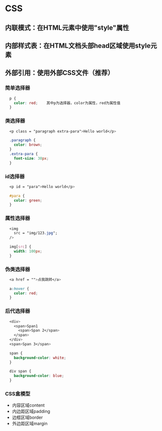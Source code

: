 # CSS

## 内联模式：在HTML元素中使用"style"属性
## 内部样式表：在HTML文档头部head区域使用style元素
## 外部引用：使用外部CSS文件（推荐）

### 简单选择器
```css
  p {
    color: red;    其中p为选择器，color为属性，red为属性值
  }
```
### 类选择器
```css
  <p class = "paragraph extra-para">Hello world</p>
  
  .paragraph {
    color: brown;
  }
  .extra-para {
    font-size: 30px;
  }
```
### id选择器
```css
  <p id = "para">Hello world</p>
  
  #para {
    color: green;
  }
```

### 属性选择器
```css
  <img
    src = "img/123.jpg";
  />
  
  img[src] {
    width: 100px;
  }
```

### 伪类选择器
```css
  <a href = "">点我跳转</a>
  
  a:hover {
    color: red;
  }
```

### 后代选择器
```css
  <div>
    <span>Span1
      <span>Span 2</span>
    </span>
  </div>
  <span>Span 3</span>
  
  span {
    background-color: white;
  }
  
  div span {
    background-color: blue;
  }
```

### CSS盒模型
* 内容区域content
* 内边距区域padding
* 边框区域border
* 外边距区域margin
